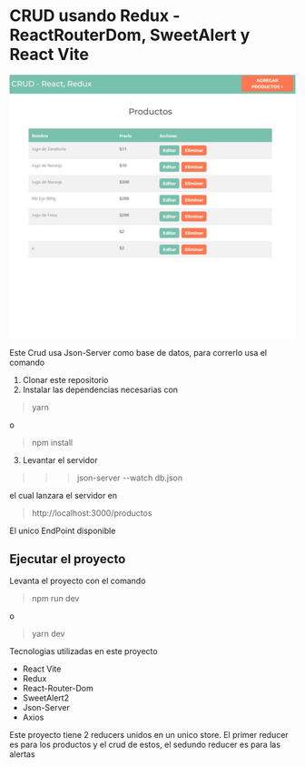 # CRUD usando Redux - ReactRouterDom, SweetAlert y React Vite

![Imagen de muestra del proyecto](./public/Captura.jpg)

Este Crud usa Json-Server como base de datos, para correrlo usa el comando
1. Clonar este repositorio
2. Instalar las dependencias necesarias con
>yarn

o 
>npm install
3. Levantar el servidor
>>> json-server --watch db.json

el cual lanzara el servidor en 
> http://localhost:3000/productos

El unico EndPoint disponible

## Ejecutar el proyecto

Levanta el proyecto con el comando 
>npm run dev

o
>yarn dev

Tecnologias utilizadas en este proyecto
* React Vite
* Redux
* React-Router-Dom
* SweetAlert2
* Json-Server
* Axios


Este proyecto tiene 2 reducers unidos en un unico store. El primer reducer es para los productos y el crud de estos, el sedundo reducer es para las alertas

